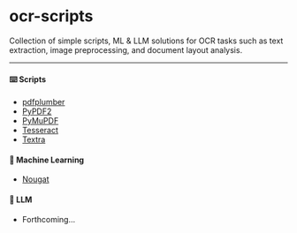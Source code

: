 # ocr-scripts
Collection of simple scripts, ML & LLM solutions for OCR tasks such as text extraction, image preprocessing, and document layout analysis.

---

#### ⌨️ Scripts
- [pdfplumber](https://github.com/kariemoorman/ocr-scripts/tree/main/scripts/pdfplumber)
- [PyPDF2](https://github.com/kariemoorman/ocr-scripts/tree/main/scripts/PyPDF2)
- [PyMuPDF](https://github.com/kariemoorman/ocr-scripts/tree/main/scripts/PyMuPDF)
- [Tesseract](https://github.com/kariemoorman/ocr-scripts/tree/main/scripts/tesseract)
- [Textra](https://github.com/kariemoorman/ocr-scripts/tree/main/scripts/textra)

#### 🤖 Machine Learning 
- [Nougat](https://github.com/kariemoorman/ocr-scripts/tree/main/scripts/Nougat)

#### 🧠 LLM
- Forthcoming...
